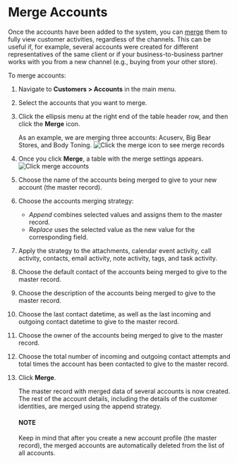 <a id="user-guide-accounts-merge"></a>

# Merge Accounts

Once the accounts have been added to the system, you can [merge](#user-guide-accounts-merge) them to fully view customer activities, regardless of the channels. This can be useful if, for example, several accounts were created for different representatives of the same client or if your business-to-business partner works with you from a new channel (e.g.,  buying from your other store).

To merge accounts:

1. Navigate to **Customers > Accounts** in the main menu.
2. Select the accounts that you want to merge.
3. Click the ellipsis menu at the right end of the table header row, and then click the <i class="fa fa-random fa-lg" aria-hidden="true"></i> **Merge** icon.

   As an example, we are merging three accounts: Acuserv, Big Bear Stores, and Body Toning.
   ![Click the merge icon to see merge records](user/img/customers/accounts/merge_accounts_26.png)
4. Once you click **Merge**, a table with the merge settings appears.
   ![Click merge accounts](user/img/customers/accounts/merge_accounts_table_26.png)
5. Choose the name of the accounts being merged to give to your new account (the master record).
6. Choose the accounts merging strategy:
   * *Append* combines selected values and assigns them to the master record.
   * *Replace* uses the selected value as the new value for the corresponding field.
7. Apply the strategy to the attachments, calendar event activity, call activity, contacts, email activity, note activity, tags, and task activity.
8. Choose the default contact of the accounts being merged to give to the master record.
9. Choose the description of the accounts being merged to give to the master record.
10. Choose the last contact datetime, as well as the last incoming and outgoing contact datetime to give to the master record.
11. Choose the owner of the accounts being merged to give to the master record.
12. Choose the total number of incoming and outgoing contact attempts and total times the account has been contacted to give to the master record.
13. Click **Merge**.

    The master record with merged data of several accounts is now created. The rest of the account details, including the details of the customer identities, are merged using the append strategy.

    #### NOTE
    Keep in mind that after you create a new account profile (the master record), the merged accounts are automatically deleted from the list of all accounts.

<!-- fa-bars = fa-navicon -->
<!-- Ic Tiles is used as Set As Default in saved views, and as tiles in display layout options -->
<!-- IcPencil refers to Rename in Commerce and Inline Editing in CRM -->
<!-- Check mark in the square. -->
<!-- SortDesc is also used as drop-down arrow -->
<!-- A -->
<!-- B -->
<!-- C -->
<!-- D -->
<!-- E -->
<!-- F -->
<!-- G -->
<!-- H -->
<!-- I -->
<!-- L -->
<!-- M -->
<!-- P -->
<!-- R -->
<!-- S -->
<!-- T -->
<!-- U -->
<!-- Z -->

